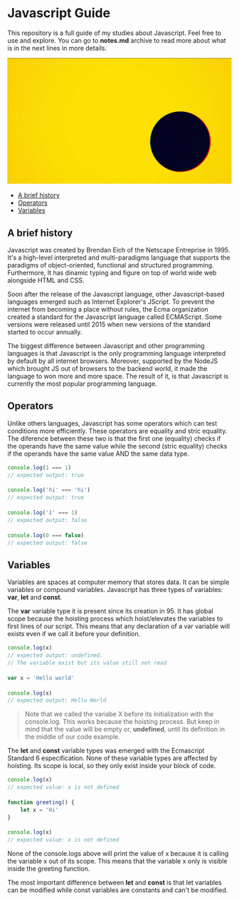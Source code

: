 # Javascript Guide

This repository is a full guide of my studies about Javascript. Feel free to use and explore. You can go to **notes.md** archive to read more about what is in the next lines in more details.

![](images/javascript.gif)

- [A brief history](#a-brief-history)
- [Operators](#operators)
- [Variables](#variables)

## A brief history

Javascript was created by Brendan Eich of the Netscape Entreprise in 1995. It's a high-level interpreted and multi-paradigms language that supports the paradigms of object-oriented, functional and structured programming. Furthermore, It has dinamic typing and figure on top of world wide web alongside HTML and CSS.

Soon after the release of the Javascript language, other Javascript-based languages emerged such as Internet Explorer's JScript. To prevent the internet from becoming a place without rules, the Ecma organization created a standard for the Javascript language called ECMAScript. Some versions were released until 2015 when new versions of the standard started to occur annually.

The biggest difference between Javascript and other programming languages is that Javascript is the only programming language interpreted by default by all internet browsers. Moreover, supported by the NodeJS which brought JS out of browsers to the backend world, it made the language to won more and more space. The result of it, is that Javascript is currently the most popular programming language.

## Operators

Unlike others languages, Javascript has some operators which can test conditions more efficiently. These operators are equality and stric equality. The diference between these two is that the first one (equality) checks if the operands have the same value while the second (stric equality) checks if the operands have the same value AND the same data type.

```js
console.log(1 === 1)
// expected output: true

console.log('hi' === 'hi')
// expected output: true

console.log('1' === 1)
// expected output: false

console.log(0 === false)
// expected output: false
```

## Variables

Variables are spaces at computer memory that stores data. It can be simple variables or compound variables. Javascript has three types of variables: **var**, **let** and **const**.

The **var** variable type it is present since its creation in 95. It has global scope because the hoisting process which hoist/elevates the variables to first lines of our script. This means that any declaration of a var variable will exists even if we call it before your definition.

```js
console.log(x)
// expected output: undefined. 
// The variable exist but its value still not read

var x = 'Hello world'

console.log(x)
// expected output: Hello World
```

> Note that we called the variabe X before its initialization with the console.log. This works because the hoisting process. But keep in mind that the value will be empty or, **undefined**, until its definition in the middle of our code example.

The **let** and **const** variable types was emerged with the Ecmascript Standard 6 especification. None of these variable types are affected by hoisting. Its scope is local, so they only exist inside your block of code.

```js
console.log(x)
// expected value: x is not defined

function greeting() {
    let x = 'Hi'
}

console.log(x)
// expected value: x is not defined
```

None of the console.logs above will print the value of x because it is calling the variable x out of its scope. This means that the variable x only is visible inside the greeting function.

The most important difference between **let** and **const** is that let variables can be modified while const variables are constants and can't be modified.